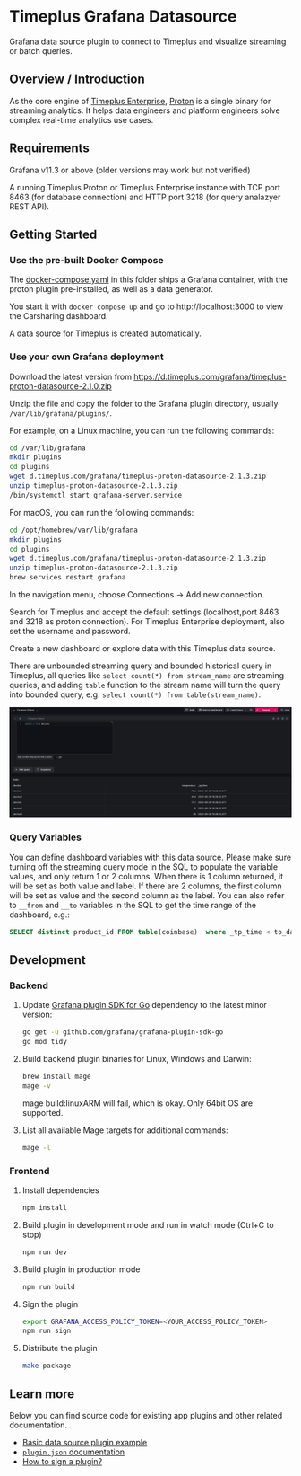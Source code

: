 # Timeplus Grafana Datasource
Grafana data source plugin to connect to Timeplus and visualize streaming or batch queries.

## Overview / Introduction

As the core engine of [Timeplus Enterprise](https://timeplus.com), [Proton](https://github.com/timeplus-io/proton) is a single binary for streaming analytics. It helps data engineers and platform engineers solve complex real-time analytics use cases.

## Requirements

Grafana v11.3 or above (older versions may work but not verified)

A running Timeplus Proton or Timeplus Enterprise instance with TCP port 8463 (for database connection) and HTTP port 3218 (for query analazyer REST API).

## Getting Started

### Use the pre-built Docker Compose
The [docker-compose.yaml](docker-compose.yaml) in this folder ships a Grafana container, with the proton plugin pre-installed, as well as a data generator.

You start it with `docker compose up` and go to http://localhost:3000 to view the Carsharing dashboard.

A data source for Timeplus is created automatically.

### Use your own Grafana deployment

Download the latest version from https://d.timeplus.com/grafana/timeplus-proton-datasource-2.1.0.zip

Unzip the file and copy the folder to the Grafana plugin directory, usually `/var/lib/grafana/plugins/`.

For example, on a Linux machine, you can run the following commands:

```bash
cd /var/lib/grafana
mkdir plugins
cd plugins
wget d.timeplus.com/grafana/timeplus-proton-datasource-2.1.3.zip
unzip timeplus-proton-datasource-2.1.3.zip
/bin/systemctl start grafana-server.service
```

For macOS, you can run the following commands:

```bash
cd /opt/homebrew/var/lib/grafana
mkdir plugins
cd plugins
wget d.timeplus.com/grafana/timeplus-proton-datasource-2.1.3.zip
unzip timeplus-proton-datasource-2.1.3.zip
brew services restart grafana
```

In the navigation menu, choose Connections -> Add new connection.

Search for Timeplus and accept the default settings (localhost,port 8463 and 3218 as proton connection). For Timeplus Enterprise deployment, also set the username and password.

Create a new dashboard or explore data with this Timeplus data source.

There are unbounded streaming query and bounded historical query in Timeplus, all queries like `select count(*) from stream_name` are streaming queries, and adding `table` function to the stream name will turn the query into bounded query, e.g. `select count(*) from table(stream_name)`.

![query editor](src/img/query.png)

### Query Variables
You can define dashboard variables with this data source. Please make sure turning off the streaming query mode in the SQL to populate the variable values, and only return 1 or 2 columns. When there is 1 column returned, it will be set as both value and label. If there are 2 columns, the first column will be set as value and the second column as the label.  You can also refer to `__from` and `__to` variables in the SQL to get the time range of the dashboard, e.g.:
```sql
SELECT distinct product_id FROM table(coinbase)  where _tp_time < to_datetime($__to/1000) and _tp_time > to_datetime($__from/1000)
```

## Development

### Backend

1. Update [Grafana plugin SDK for Go](https://grafana.com/docs/grafana/latest/developers/plugins/backend/grafana-plugin-sdk-for-go/) dependency to the latest minor version:

   ```bash
   go get -u github.com/grafana/grafana-plugin-sdk-go
   go mod tidy
   ```

2. Build backend plugin binaries for Linux, Windows and Darwin:

   ```bash
   brew install mage
   mage -v
   ```

   mage build:linuxARM will fail, which is okay. Only 64bit OS are supported.

3. List all available Mage targets for additional commands:

   ```bash
   mage -l
   ```
### Frontend

1. Install dependencies

   ```bash
   npm install
   ```

2. Build plugin in development mode and run in watch mode (Ctrl+C to stop)

   ```bash
   npm run dev
   ```

3. Build plugin in production mode

   ```bash
   npm run build
   ```

4. Sign the plugin
   ```bash
   export GRAFANA_ACCESS_POLICY_TOKEN=<YOUR_ACCESS_POLICY_TOKEN>
   npm run sign
   ```

4. Distribute the plugin
   ```bash
   make package
   ```

## Learn more

Below you can find source code for existing app plugins and other related documentation.

- [Basic data source plugin example](https://github.com/grafana/grafana-plugin-examples/tree/master/examples/datasource-basic#readme)
- [`plugin.json` documentation](https://grafana.com/developers/plugin-tools/reference-plugin-json)
- [How to sign a plugin?](https://grafana.com/docs/grafana/latest/developers/plugins/sign-a-plugin/)
